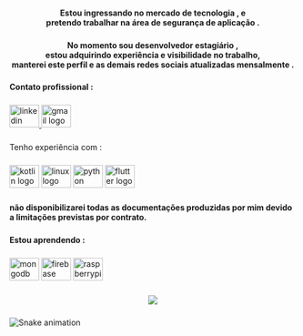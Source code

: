 <h4 align="center">Estou ingressando  no mercado de tecnologia , e<br>pretendo trabalhar na área de segurança de aplicação .</h4>

###

<h4 align="center">No momento sou desenvolvedor estagiário ,<br>estou adquirindo experiência e visibilidade no trabalho,<br>manterei este perfil e as demais redes sociais atualizadas mensalmente  .</h4>

###

<h4 align="left">Contato profissional :</h4>

###

<div align="left">
  <a href="https://www.linkedin.com/in/ruan-duarte-879344211/" target="_blank">
    <img src="https://raw.githubusercontent.com/maurodesouza/profile-readme-generator/master/src/assets/icons/social/linkedin/default.svg" width="52" height="40" alt="linkedin logo"  />
  </a>
  <a href="https://mail.google.com/mail/u/0/#inbox" target="_blank">
    <img src="https://raw.githubusercontent.com/maurodesouza/profile-readme-generator/master/src/assets/icons/social/gmail/default.svg" width="52" height="40" alt="gmail logo"  />
  </a>
</div>

###

<p align="left">Tenho experiência com :</p>

###

<div align="left">
  <img src="https://cdn.jsdelivr.net/gh/devicons/devicon/icons/kotlin/kotlin-original.svg" height="40" width="52" alt="kotlin logo"  />
  <img src="https://cdn.jsdelivr.net/gh/devicons/devicon/icons/linux/linux-original.svg" height="40" width="52" alt="linux logo"  />
  <img src="https://cdn.jsdelivr.net/gh/devicons/devicon/icons/python/python-original.svg" height="40" width="52" alt="python logo"  />
  <img src="https://cdn.jsdelivr.net/gh/devicons/devicon/icons/flutter/flutter-original.svg" height="40" width="52" alt="flutter logo"  />
</div>

###

<h4 align="left">não disponibilizarei todas as documentações produzidas por mim devido a limitações previstas por contrato.</h4>

###

<h4 align="left">Estou aprendendo :</h4>

###

<div align="left">
  <img src="https://cdn.jsdelivr.net/gh/devicons/devicon/icons/mongodb/mongodb-original.svg" height="40" width="52" alt="mongodb logo"  />
  <img src="https://cdn.jsdelivr.net/gh/devicons/devicon/icons/firebase/firebase-plain.svg" height="40" width="52" alt="firebase logo"  />
  <img src="https://cdn.jsdelivr.net/gh/devicons/devicon/icons/raspberrypi/raspberrypi-original.svg" height="40" width="52" alt="raspberrypi logo"  />
</div>

###

<div align="left">
</div>

###

<div align="center">
  <img src="https://profile-counter.glitch.me/ruanDuarteDC/count.svg?"  />
</div>

###

<img href="https://raw.githubusercontent.com/ruanDuarteDC/ruanDuarteDC/blob/output/snake.svg" alt="Snake animation" />

###
